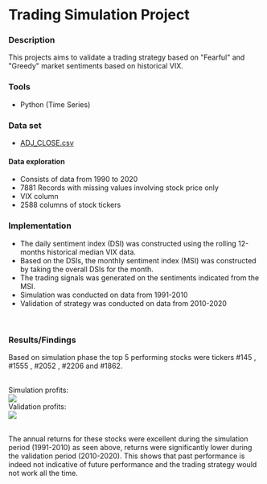 **<h1> Trading Simulation Project</h1>**

<h3>Description</ins></h3>
This projects aims to validate a trading strategy based on "Fearful" and "Greedy" market sentiments based on historical VIX.

<h3>Tools</h3>

- Python (Time Series)

<h3>Data set</h3>

- [ADJ_CLOSE.csv](https://drive.google.com/file/d/12F552r608tpFxb7cbatRvJ5qhHOX3TTN/view?usp=sharing)

<h4>Data exploration</h4>

- Consists of data from 1990 to 2020
- 7881 Records with missing values involving stock price only
- VIX column
- 2588 columns of stock tickers

<h3>Implementation</h3>
 
-  The daily sentiment index (DSI) was constructed using the rolling 12-months historical median VIX data.
-  Based on the DSIs, the monthly sentiment index (MSI) was constructed by taking the overall DSIs for the month.
-  The trading signals was generated on the sentiments indicated from the MSI.
-  Simulation was conducted on data from 1991-2010
-  Validation of strategy was conducted on data from 2010-2020

</br>

<h3>Results/Findings</h3>
Based on simulation phase the top 5 performing stocks were tickers #145 , #1555 , #2052 , #2206 and #1862.
</br></br>

Simulation profits:
</br>
<img src = 'https://github.com/cmong007/TradingSimulation/assets/135245393/3d1af863-cfa0-4882-a56b-5c083fb1c646'/>
<br>
Validation profits:
</br>
<img src = 'https://github.com/cmong007/TradingSimulation/assets/135245393/a5d0bbc8-163b-4e9f-bccb-a2229ec99122'/>

</br>
The annual returns for these stocks were excellent during the simulation period (1991-2010) as seen above, returns were significantly lower during the validation period (2010-2020).
This shows that past performance is indeed not indicative of future performance and the trading strategy would not work all the time. 



